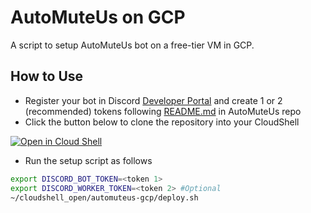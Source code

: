 # AutoMuteUs on GCP

A script to setup AutoMuteUs bot on a free-tier VM in GCP.

## How to Use

- Register your bot in Discord [Developer Portal](https://discord.com/developers/applications) and create 1 or 2 (recommended) tokens following [README.md](https://github.com/denverquane/automuteus/blob/master/BOT_README.md)  in AutoMuteUs repo
- Click the button below to clone the repository into your CloudShell

[![Open in Cloud Shell](https://gstatic.com/cloudssh/images/open-btn.svg)](https://ssh.cloud.google.com/cloudshell/editor?cloudshell_git_repo=https%3A%2F%2Fgithub.com%2Fnosu%2Fautomuteus-gcp&cloudshell_git_branch=main)

- Run the setup script as follows
```bash
export DISCORD_BOT_TOKEN=<token 1>
export DISCORD_WORKER_TOKEN=<token 2> #Optional
~/cloudshell_open/automuteus-gcp/deploy.sh
```
